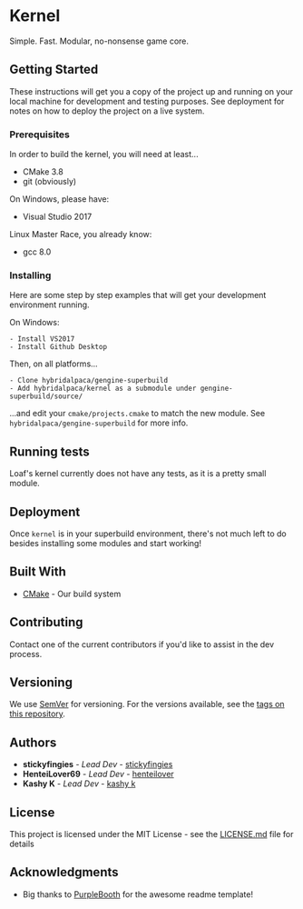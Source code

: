 # Kernel

Simple.  Fast.  Modular, no-nonsense game core.

## Getting Started

These instructions will get you a copy of the project up and running on your local machine for development and testing purposes. See deployment for notes on how to deploy the project on a live system.

### Prerequisites

In order to build the kernel, you will need at least...

- CMake 3.8
- git (obviously)

On Windows, please have:

- Visual Studio 2017

Linux Master Race, you already know:

- gcc 8.0

### Installing

Here are some step by step examples that will get your development environment running.

On Windows:

```
- Install VS2017
- Install Github Desktop
```
Then, on all platforms...

```
- Clone hybridalpaca/gengine-superbuild
- Add hybridalpaca/kernel as a submodule under gengine-superbuild/source/
```

...and edit your `cmake/projects.cmake` to match the new module.  See `hybridalpaca/gengine-superbuild` for more info.

## Running tests

Loaf's kernel currently does not have any tests, as it is a pretty small module.

## Deployment

Once `kernel` is in your superbuild environment, there's not much left to do besides installing some modules and start working!

## Built With

* [CMake](https://cmake.org/) - Our build system

## Contributing

Contact one of the current contributors if you'd like to assist in the dev process.

## Versioning

We use [SemVer](http://semver.org/) for versioning. For the versions available, see the [tags on this repository](https://github.com/your/project/tags). 

## Authors

* **stickyfingies** - *Lead Dev* - [stickyfingies](https://github.com/stickyfingies)
* **HenteiLover69** - *Lead Dev* - [henteilover](https://github.com/henteilover69)
* **Kashy K** - *Lead Dev* - [kashy k](https://github.com/kashyk)

## License

This project is licensed under the MIT License - see the [LICENSE.md](LICENSE.md) file for details

## Acknowledgments

* Big thanks to [PurpleBooth](https://github.com/purplebooth) for the awesome readme template!
